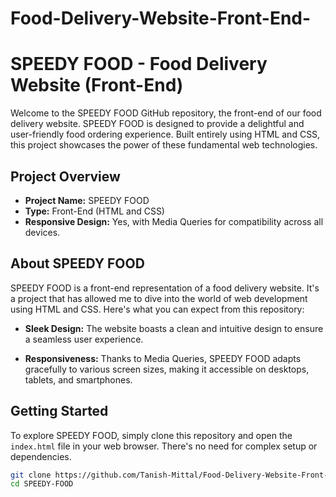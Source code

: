 # Food-Delivery-Website-Front-End-
# SPEEDY FOOD - Food Delivery Website (Front-End)

Welcome to the SPEEDY FOOD GitHub repository, the front-end of our food delivery website. SPEEDY FOOD is designed to provide a delightful and user-friendly food ordering experience. Built entirely using HTML and CSS, this project showcases the power of these fundamental web technologies.

## Project Overview

- **Project Name:** SPEEDY FOOD
- **Type:** Front-End (HTML and CSS)
- **Responsive Design:** Yes, with Media Queries for compatibility across all devices.

## About SPEEDY FOOD

SPEEDY FOOD is a front-end representation of a food delivery website. It's a project that has allowed me to dive into the world of web development using HTML and CSS. Here's what you can expect from this repository:

- **Sleek Design:** The website boasts a clean and intuitive design to ensure a seamless user experience.

- **Responsiveness:** Thanks to Media Queries, SPEEDY FOOD adapts gracefully to various screen sizes, making it accessible on desktops, tablets, and smartphones.

## Getting Started

To explore SPEEDY FOOD, simply clone this repository and open the `index.html` file in your web browser. There's no need for complex setup or dependencies.

```bash
git clone https://github.com/Tanish-Mittal/Food-Delivery-Website-Front-End-.git
cd SPEEDY-FOOD
